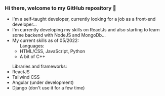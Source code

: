 ### Hi there, welcome to my GitHub repository 👋

<!--
**charliealpha094/charliealpha094** is a ✨ _special_ ✨ repository because its `README.md` (this file) appears on your GitHub profile.

Here are some ideas to get you started:

- 🔭 I’m currently working on ...
- 🌱 I’m currently learning ...
- 👯 I’m looking to collaborate on ...
- 🤔 I’m looking for help with ...
- 💬 Ask me about ...
- 📫 How to reach me: ...
- 😄 Pronouns: ...
- ⚡ Fun fact: ...
-->
- I'm a self-taught developer, currently looking for a job as a front-end developer...
- I'm currently developing my skills on ReactJs and also starting to learn some backend with NodeJS and MongoDb...
- My current skills as of 05/2022:
     <ul>Languages:
     <li>HTML/CSS, JavaScript, Python</li>
     <li>A bit of C++</li>
</ul>
     <ul>Libraries and frameworks:
     <li>ReactJS</li>
     <li>Tailwind CSS</li>
     <li>Angular (under development)</li>
     <li>Django (don't use it for a few time)</li>
     </ul>

